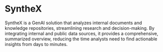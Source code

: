 # SyntheX
SyntheX is a GenAI solution that analyzes internal documents and knowledge repositories, streamlining research and decision-making. By integrating internal and public data sources, it provides a comprehensive, summarized overview, reducing the time analysts need to find actionable insights from days to minutes.
